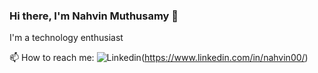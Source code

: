 ### Hi there, I'm Nahvin Muthusamy 👋
I'm a technology enthusiast

📫 How to reach me: ![Linkedin](https://cliply.co/wp-content/uploads/2021/02/372102050_LINKEDIN_ICON_TRANSPARENT_400.gif)(https://www.linkedin.com/in/nahvin00/)

<!--
**Nahvin00/nahvin00** is a ✨ _special_ ✨ repository because its `README.md` (this file) appears on your GitHub profile.

Here are some ideas to get you started:

- 🔭 I’m currently working on ...
- 🌱 I’m currently learning ...
- 👯 I’m looking to collaborate on ...
- 🤔 I’m looking for help with ...
- 💬 Ask me about ...
- 📫 How to reach me: ...
- 😄 Pronouns: ...
- ⚡ Fun fact: ...
-->
